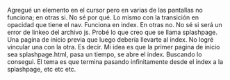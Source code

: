 Agregué un elemento en el cursor pero en varias de las pantallas no funciona; en otras si. No sé por qué.
Lo mismo con la transición en opacidad que tiene el nav. Funciona en index. En otras no.
No sé si será un error de linkeo del archivo js.
Probé lo que creo que se llama splashpage. Una pagina de inicio previa que luego debería llevarte al index. No logré vincular una con la otra. Es decir. Mi idea es que la primer pagina de inicio sea splashpage.html, pasa un tiempo, se abre el index. Buscando lo consegui. El tema es que termina pasando infinitamente desde el index a la splashpage, etc etc etc. 

